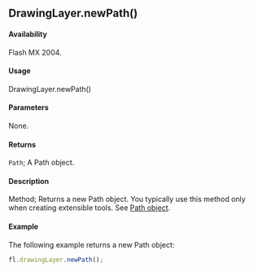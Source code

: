 ## DrawingLayer.newPath()

#### Availability

Flash MX 2004.

#### Usage

DrawingLayer.newPath()

#### Parameters

None.

#### Returns

`Path`; A Path object.

#### Description

Method; Returns a new Path object. You typically use this method only when creating extensible tools. See [Path object](../Path_object/Path_summary.md).

#### Example

The following example returns a new Path object:

```javascript
fl.drawingLayer.newPath();
```
